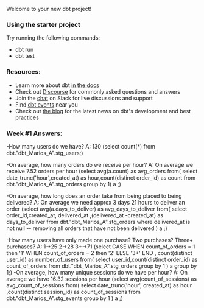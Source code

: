 Welcome to your new dbt project!

### Using the starter project

Try running the following commands:
- dbt run
- dbt test


### Resources:
- Learn more about dbt [in the docs](https://docs.getdbt.com/docs/introduction)
- Check out [Discourse](https://discourse.getdbt.com/) for commonly asked questions and answers
- Join the [chat](https://community.getdbt.com/) on Slack for live discussions and support
- Find [dbt events](https://events.getdbt.com) near you
- Check out [the blog](https://blog.getdbt.com/) for the latest news on dbt's development and best practices

### Week #1 Answers:

-How many users do we have?
    A: 130 (select count(*) from dbt."dbt_Marios_A".stg_users;)

-On average, how many orders do we receive per hour?
    A: On average we receive 7.52 orders per hour
            (select avg(a.count) as avg_orders
            from(
            select date_trunc('hour',created_at) as hour,count(distinct order_id) as count
            from dbt."dbt_Marios_A".stg_orders
            group by 1) a ;)

-On average, how long does an order take from being placed to being delivered?
    A: On average we need approx 3 days 21 hours to deliver an order
            (select avg(a.days_to_deliver) as avg_days_to_deliver
            from(
            select order_id,created_at, delivered_at ,(delivered_at -created_at) as days_to_deliver
            from dbt."dbt_Marios_A".stg_orders
            where delivered_at is not null -- removing all orders that have not been delivered 
            ) a ;)
    
-How many users have only made one purchase? Two purchases? Three+ purchases?
    A: 1->25
       2->28
       3+->71
       (select CASE WHEN count_of_orders = 1 then '1'
                    WHEN count_of_orders = 2 then '2'
                    ELSE '3+' END
                , count(distinct user_id) as number_of_users
        from(
            select user_id,count(distinct order_id) as count_of_orders
            from dbt."dbt_Marios_A".stg_orders 
            group by 1
        ) a 
        group by 1;)
-On average, how many unique sessions do we have per hour?
    A: On average we have 16.32 sessions per hour
    (select avg(count_of_sessions) as avg_count_of_sessions
    from(
    select date_trunc('hour', created_at) as hour ,count(distinct session_id) as count_of_sessions
    from dbt."dbt_Marios_A".stg_events 
    group by 1
    ) a ;)